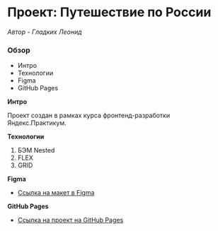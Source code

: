# Проект: Путешествие по России

*Автор - Гладких Леонид*

### Обзор
* Интро
* Технологии
* Figma
* GitHub Pages

**Интро**

Проект создан в рамках курса фронтенд-разработки Яндекс.Практикум.

**Технологии**

1. БЭМ Nested
2. FLEX
3. GRID


**Figma**

* [Ссылка на макет в Figma](https://www.figma.com/file/5S2WSbEFL6awjVWJ0NWL8Q/Sprint-3_-Russia-_-desktop-mobile?node-id=28503%3A0)


**GitHub Pages**

* [Ссылка на проект на GitHub Pages]()
